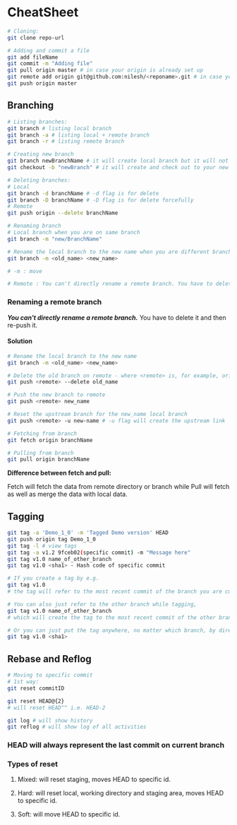 # CheatSheet

```bash
# Cloning:
git clone repo-url

# Adding and commit a file
git add fileName
git commit -m "Adding file"
git pull origin master # in case your origin is already set up
git remote add origin git@github.com:nilesh/<reponame>.git # in case your origin is not set up
git push origin master
```

## Branching

```bash
# Listing branches:
git branch # listing local branch
git branch -a # listing local + remote branch
git branch -r # listing remote branch

# Creating new branch
git branch newBranchName # it will create local branch but it will not be check out
git checkout -b "newBranch" # it will create and check out to your new branch

# Deleting branches:
# Local
git branch -d branchName # -d flag is for delete
git branch -D branchName # -D flag is for delete forcefully
# Remote
git push origin --delete branchName

# Renaming branch
# Local branch when you are on same branch
git branch -m "new/BranchName"

# Rename the local branch to the new name when you are different branch
git branch -m <old_name> <new_name>

# -m : move

# Remote : You can't directly rename a remote branch. You have to delete it and then re-push it.
```

### Renaming a remote branch

***You can't directly rename a remote branch.*** You have to delete it and then re-push it.

#### Solution

```bash
# Rename the local branch to the new name
git branch -m <old_name> <new_name>

# Delete the old branch on remote - where <remote> is, for example, origin
git push <remote> --delete old_name

# Push the new branch to remote
git push <remote> new_name

# Reset the upstream branch for the new_name local branch
git push <remote> -u new-name # -u flag will create the upstream link

# Fetching from branch
git fetch origin branchName

# Pulling from branch
git pull origin branchName
```

**Difference between fetch and pull:**

Fetch will fetch the data from remote directory or branch while
Pull will fetch as well as merge the data with local data.

## Tagging

```bash
git tag -a 'Demo_1_0' -m 'Tagged Demo version' HEAD
git push origin tag Demo_1_0
git tag -l # view tags
git tag -a v1.2 9fceb02(specific commit) -m "Message here"
git tag v1.0 name_of_other_branch
git tag v1.0 <sha1> - Hash code of specific commit

# If you create a tag by e.g.
git tag v1.0
# the tag will refer to the most recent commit of the branch you are currently on. You can change branch and create a tag there.

# You can also just refer to the other branch while tagging,
git tag v1.0 name_of_other_branch
# which will create the tag to the most recent commit of the other branch.

# Or you can just put the tag anywhere, no matter which branch, by directly referencing to the SHA1 of some commit
git tag v1.0 <sha1>
```

## Rebase and Reflog

```bash
# Moving to specific commit
# 1st way:
git reset commitID

git reset HEAD@{2}
# will reset HEAD^^ i.e. HEAD-2

git log # will show history
git reflog # will show log of all activities
```

### **HEAD** will always represent the last commit on current branch

### Types of reset

1. Mixed: will reset staging, moves HEAD to specific id.

2. Hard: will reset local, working directory and staging area, moves HEAD to specific id.

3. Soft: will move HEAD to specific id.

